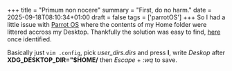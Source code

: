 +++
title = "Primum non nocere"
summary = "First, do no harm."
date = 2025-09-18T08:10:34+01:00
draft = false
tags = ['parrotOS']
+++
So I had a little issue with [Parrot OS](https://www.parrotsec.org/) where the contents of my Home folder were littered accross my Desktop.
Thankfully the solution was easy to find, [here](forums.linuxmint.com/viewtopic.php?t=222560) once identified.

Basically just `vim .config`, pick *user_dirs.dirs* and press **I**, write *Deskop* after **XDG_DESKTOP_DIR="$HOME/** then  *Escape* + *:wq* to save.
